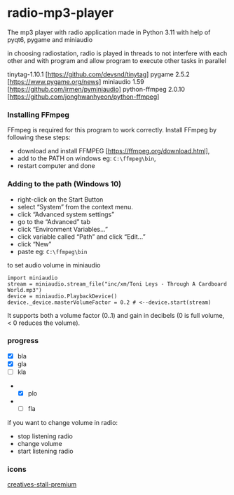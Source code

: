 # radio-mp3-player
The mp3 player with radio application made in Python 3.11  with help of pyqt6, pygame and miniaudio 

in choosing radiostation, radio is played in threads to not interfere with each other and
with program and allow program to execute other tasks in parallel



tinytag-1.10.1 [https://github.com/devsnd/tinytag]
pygame 2.5.2 [https://www.pygame.org/news]
miniaudio 1.59 [https://github.com/irmen/pyminiaudio]
python-ffmpeg 2.0.10 [https://github.com/jonghwanhyeon/python-ffmpeg]

### Installing  FFmpeg
FFmpeg is required for this program to work correctly.
Install FFmpeg by following these steps:
- download and install FFMPEG [https://ffmpeg.org/download.html],
- add to the PATH on windows eg: `C:\ffmpeg\bin`, 
- restart computer and done

### Adding to the path (Windows 10)
- right-click on the Start Button
- select “System” from the context menu.
- click “Advanced system settings”
- go to the “Advanced” tab
- click “Environment Variables…”
- click variable called “Path” and click “Edit…”
- click “New”
- paste eg: `C:\ffmpeg\bin`



to set audio volume in miniaudio


    import miniaudio
    stream = miniaudio.stream_file("inc/xm/Toni Leys - Through A Cardboard World.mp3")
    device = miniaudio.PlaybackDevice()
    device._device.masterVolumeFactor = 0.2 # <--device.start(stream)

It supports both a volume factor (0..1) and gain in decibels 
(0 is full volume, < 0 reduces the volume).

### progress
- [x] bla
- [x] gla
- [ ] kla
- - [x] plo
- - [ ] fla

if you want to change volume in radio:
- stop listening radio
- change volume 
- start listening radio

### icons
[creatives-stall-premium](https://www.flaticon.com/authors/creative-stall-premium)